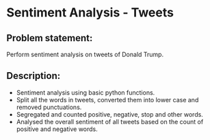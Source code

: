 # Sentiment Analysis - Tweets

## Problem statement:
Perform sentiment analysis on tweets of Donald Trump.

## Description:
- Sentiment analysis using basic python functions.
- Split all the words in tweets, converted them into lower case and removed punctuations.
- Segregated and counted positive, negative, stop and other words. 
- Analysed the overall sentiment of all tweets based on the count of positive and negative words.
